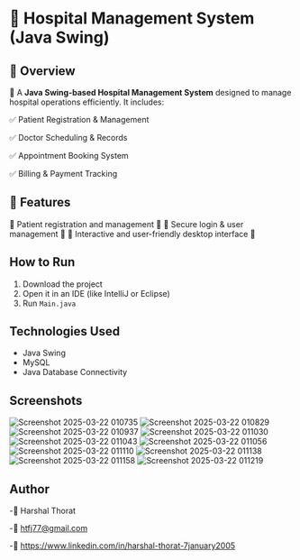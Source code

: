 # 🏥 Hospital Management System (Java Swing)

## 📌 Overview
🔹 A **Java Swing-based Hospital Management System** designed to manage hospital operations efficiently. It includes:

✅ Patient Registration & Management

✅ Doctor Scheduling & Records

✅ Appointment Booking System

✅ Billing & Payment Tracking

## 🚀 Features
🔸 Patient registration and management 🏥
🔸 Secure login & user management 🔐
🔸 Interactive and user-friendly desktop interface 🎨

## How to Run
1. Download the project  
2. Open it in an IDE (like IntelliJ or Eclipse)  
3. Run `Main.java`  

## Technologies Used
- Java Swing  
- MySQL 
- Java Database Connectivity 

## Screenshots  
![Screenshot 2025-03-22 010735](https://github.com/user-attachments/assets/7bffa4f2-56e0-4c3c-9ee7-915ac56f26d4)
![Screenshot 2025-03-22 010829](https://github.com/user-attachments/assets/1f3a3537-1c19-4075-b7ec-5709f27d2a04)
![Screenshot 2025-03-22 010937](https://github.com/user-attachments/assets/7b6a1d84-1266-40a0-99f1-288ae362dd1c)
![Screenshot 2025-03-22 011030](https://github.com/user-attachments/assets/4a9e5400-97a1-44e9-8d21-f53cf2c2779d)
![Screenshot 2025-03-22 011043](https://github.com/user-attachments/assets/f7499888-f5f1-498d-b9d1-2e2c085e929b)
![Screenshot 2025-03-22 011056](https://github.com/user-attachments/assets/2e32f7a4-8746-4511-b529-319256b3d79a)
![Screenshot 2025-03-22 011110](https://github.com/user-attachments/assets/1d83caed-9ede-44b9-a8b3-851b73b19a94)
![Screenshot 2025-03-22 011138](https://github.com/user-attachments/assets/dfa0ff27-c17c-4cda-a8a9-549b386bf74d)
![Screenshot 2025-03-22 011158](https://github.com/user-attachments/assets/1a1c6bc8-c165-4bbf-88d1-d3661b573090)
![Screenshot 2025-03-22 011219](https://github.com/user-attachments/assets/01b44679-6a6f-436a-baaf-aeadb94540f5)


## Author  
-👤 Harshal Thorat

-📧 htfj77@gmail.com

-🔗 https://www.linkedin.com/in/harshal-thorat-7january2005
